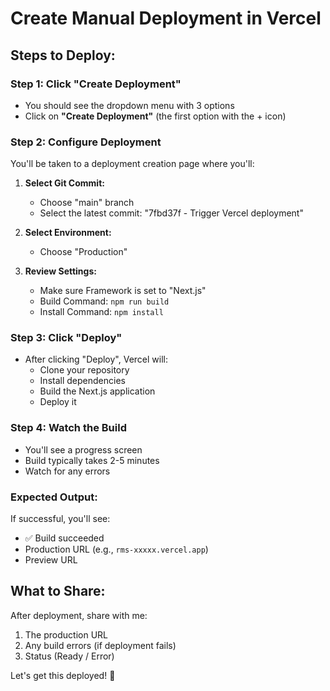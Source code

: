 # Create Manual Deployment in Vercel

## Steps to Deploy:

### Step 1: Click "Create Deployment"
- You should see the dropdown menu with 3 options
- Click on **"Create Deployment"** (the first option with the + icon)

### Step 2: Configure Deployment
You'll be taken to a deployment creation page where you'll:

1. **Select Git Commit:**
   - Choose "main" branch
   - Select the latest commit: "7fbd37f - Trigger Vercel deployment"

2. **Select Environment:**
   - Choose "Production" 

3. **Review Settings:**
   - Make sure Framework is set to "Next.js"
   - Build Command: `npm run build`
   - Install Command: `npm install`

### Step 3: Click "Deploy"
- After clicking "Deploy", Vercel will:
  - Clone your repository
  - Install dependencies
  - Build the Next.js application
  - Deploy it

### Step 4: Watch the Build
- You'll see a progress screen
- Build typically takes 2-5 minutes
- Watch for any errors

### Expected Output:
If successful, you'll see:
- ✅ Build succeeded
- Production URL (e.g., `rms-xxxxx.vercel.app`)
- Preview URL

## What to Share:
After deployment, share with me:
1. The production URL
2. Any build errors (if deployment fails)
3. Status (Ready / Error)

Let's get this deployed! 🚀

